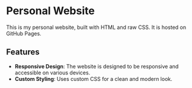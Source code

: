 # Personal Website

This is my personal website, built with HTML and raw CSS. It is hosted on GitHub Pages.

## Features

- **Responsive Design**: The website is designed to be responsive and accessible on various devices.
- **Custom Styling**: Uses custom CSS for a clean and modern look.

